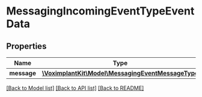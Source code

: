 # MessagingIncomingEventTypeEventData

## Properties
Name | Type | Description | Notes
------------ | ------------- | ------------- | -------------
**message** | [**\VoximplantKit\Model\MessagingEventMessageType**](MessagingEventMessageType.md) |  | 

[[Back to Model list]](../README.md#documentation-for-models) [[Back to API list]](../README.md#documentation-for-api-endpoints) [[Back to README]](../README.md)


